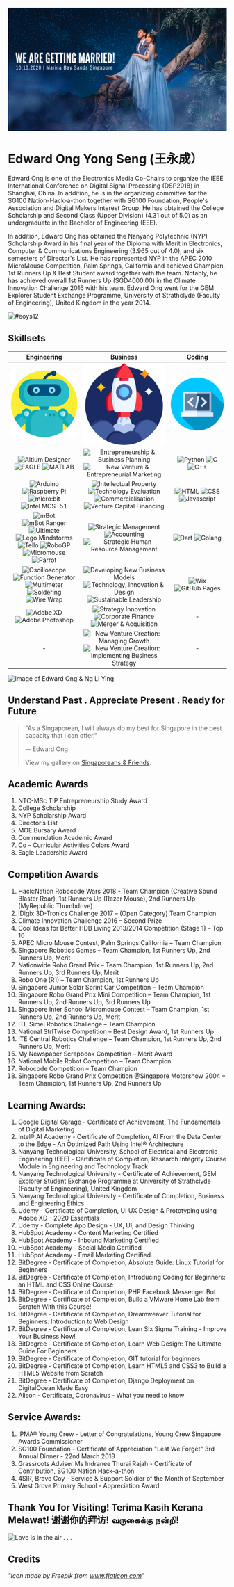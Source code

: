 ![Image of Edward Ong & Ng Li Ying](/images/cover03.png)

# Edward Ong Yong Seng (王永成）

Edward Ong is one of the Electronics Media Co-Chairs to organize the IEEE International Conference on Digital Signal Processing (DSP2018) in Shanghai, China. In addition, he is in the organizing committee for the SG100 Nation-Hack-a-thon together with SG100 Foundation, People's Association and Digital Makers Interest Group. He has obtained the College Scholarship and Second Class (Upper Division) (4.31 out of 5.0) as an undergraduate in the Bachelor of Engineering (EEE).

In addition, Edward Ong has obtained the Nanyang Polytechnic (NYP) Scholarship Award in his final year of the Diploma with Merit in Electronics, Computer & Communications Engineering (3.965 out of 4.0), and six semesters of Director's List. He has represented NYP in the APEC 2010 MicroMouse Competition, Palm Springs, California and achieved Champion, 1st Runners Up & Best Student award together with the team. Notably, he has achieved overall 1st Runners Up (SGD4000.00) in the Climate Innovation Challenge 2016 with his team. Edward Ong went for the GEM Explorer Student Exchange Programme, University of Strathclyde (Faculty of Engineering), United Kingdom in the year 2014.

![#eoys12](https://img.shields.io/badge/Hashtag-%23eoys12-yellow)

## Skillsets

Engineering                |  Business                 |  Coding
:-------------------------:|:-------------------------:|:-------------------------:
![Image of Engineering](/icons/1587565.png)  |  ![Image of Business](/icons/1055646.png)  |   ![Image of Coding](/icons/1005141.png)
![Altium Designer](https://img.shields.io/badge/-Altium%20Designer-brightgreen) ![EAGLE](https://img.shields.io/badge/-EAGLE-green) ![MATLAB](https://img.shields.io/badge/-MATLAB-red) | ![Entrepreneurship & Business Planning](https://img.shields.io/badge/-Entrepreneurship%20%26%20Business%20Planning-brightgreen) ![New Venture & Entrepreneurial Marketing](https://img.shields.io/badge/-New%20Venture%20%26%20Entrepreneurial%20Marketing-green) | ![Python](https://img.shields.io/badge/-Python-brightgreen) ![C](https://img.shields.io/badge/-C-green) ![C++](https://img.shields.io/badge/-C%2B%2B-yellowgreen)
![Arduino](https://img.shields.io/badge/-Arduino-yellowgreen) ![Raspberry Pi](https://img.shields.io/badge/-Raspberry%20Pi-yellow) ![micro:bit](https://img.shields.io/badge/-micro%3Abit-orange) ![Intel MCS-51](https://img.shields.io/badge/-Intel%20MCS--51-blue)| ![Intellectual Property](https://img.shields.io/badge/-Intellectual%20Property-yellowgreen) ![Technology Evaluation](https://img.shields.io/badge/-Technology%20Evaluation-blue) ![Commercialisation](https://img.shields.io/badge/-Commercialisation-lightgrey) ![Venture Capital Financing](https://img.shields.io/badge/-Venture%20Capital%20Financing-orange) | ![HTML](https://img.shields.io/badge/-HTML-red) ![CSS](https://img.shields.io/badge/-CSS-green) ![Javascript](https://img.shields.io/badge/-Javascript-yellow)
![mBot](https://img.shields.io/badge/-mBot-red) ![mBot Ranger](https://img.shields.io/badge/-mBot%20Ranger-lightgrey) ![Ultimate](https://img.shields.io/badge/-Ultimate-blue) ![Lego Mindstorms](https://img.shields.io/badge/-Lego%20Mindstorms-brightgreen) ![Tello](https://img.shields.io/badge/-Tello-green) ![RoboGP](https://img.shields.io/badge/-RoboGP-yellowgreen) ![Micromouse](https://img.shields.io/badge/-Micromouse-yellow) ![Parrot](https://img.shields.io/badge/-Parrot-orange)| ![Strategic Management](https://img.shields.io/badge/-Strategic%20Management-yellow) ![Accounting](https://img.shields.io/badge/-Accounting-red) ![Strategic Human Resource Management](https://img.shields.io/badge/-Strategic%20Human%20Resource%20Management-brightgreen)| ![Dart](https://img.shields.io/badge/-Dart-lightgrey)  ![Golang](https://img.shields.io/badge/-Golang-blue)
![Oscilloscope](https://img.shields.io/badge/-Oscilloscope-brightgreen) ![Function Generator](https://img.shields.io/badge/-Function%20Generator-green) ![Multimeter](https://img.shields.io/badge/-Multimeter-yellowgreen) ![Soldering](https://img.shields.io/badge/-Soldering-yellow) ![Wire Wrap](https://img.shields.io/badge/-Wire%20Wrap-orange)| ![Developing New Business Models](https://img.shields.io/badge/-Developing%20New%20Business%20Models-green) ![Technology, Innovation & Design](https://img.shields.io/badge/-Technology%2C%20Innovation%20%26%20Design-yellowgreen) ![Sustainable Leadership](https://img.shields.io/badge/-Sustainable%20Leadership-orange)| ![Wix](https://img.shields.io/badge/-Wix-brightgreen)  ![GitHub Pages](https://img.shields.io/badge/-GitHub%20Pages-green)
![Adobe XD](https://img.shields.io/badge/-Adobe%20XD-brightgreen) ![Adobe Photoshop](https://img.shields.io/badge/-Adobe%20Photoshop-green)| ![Strategy Innovation](https://img.shields.io/badge/-Strategy%20Innovation-red) ![Corporate Finance](https://img.shields.io/badge/-Corporate%20Finance-lightgrey) ![Merger & Acquisition](https://img.shields.io/badge/-Merger%20%26%20Acquisition-blue)| -
- | ![New Venture Creation: Managing Growth](https://img.shields.io/badge/-New%20Venture%20Creation:%20Managing%20Growth-brightgreen) ![New Venture Creation: Implementing Business Strategy](https://img.shields.io/badge/-New%20Venture%20Creation:%20Implementing%20Business%20Strategy-green) | -

![Image of Edward Ong & Ng Li Ying](/images/P003.jpg)

## Understand Past . Appreciate Present . Ready for Future

> "As a Singaporean, I will always do my best for Singapore in the best capacity that I can offer."
>
> -- Edward Ong
>
> View my gallery on [Singaporeans & Friends](https://eoys12.github.io/eoys12/singaporeans&friends.html).

## Academic Awards 

1. NTC-MSc TIP Entrepreneurship Study Award
2. College Scholarship
3. NYP Scholarship Award
4. Director’s List
5. MOE Bursary Award
6. Commendation Academic Award
7. Co – Curricular Activities Colors Award
8. Eagle Leadership Award

## Competition Awards 

1. Hack:Nation Robocode Wars 2018 - Team Champion (Creative Sound Blaster Roar), 1st Runners Up (Razer Mouse), 2nd Runners Up (MyRepublic Thumbdrive)
2. iDigix 3D-Tronics Challenge 2017 – (Open Category) Team Champion
3. Climate Innovation Challenge 2016 – Second Prize
4. Cool Ideas for Better HDB Living 2013/2014 Competition (Stage 1) – Top 10
5. APEC Micro Mouse Contest, Palm Springs California – Team Champion
6. Singapore Robotics Games – Team Champion, 1st Runners Up, 2nd Runners Up, Merit
7. Nationwide Robo Grand Prix – Team Champion, 1st Runners Up, 2nd Runners Up, 3rd Runners Up, Merit
8. Robo One (R1) – Team Champion, 1st Runners Up
9. Singapore Junior Solar Sprint Car Competition – Team Champion
10. Singapore Robo Grand Prix Mini Competition – Team Champion, 1st Runners Up, 2nd Runners Up, 3rd Runners Up
11. Singapore Inter School Micromouse Contest – Team Champion, 1st Runners Up, 2nd Runners Up, Merit
12. ITE Simei Robotics Challenge – Team Champion
13. National StrITwise Competition – Best Design Award, 1st Runners Up
14. ITE Central Robotics Challenge – Team Champion, 1st Runners Up, 2nd Runners Up, Merit
15. My Newspaper Scrapbook Competition – Merit Award
16. National Mobile Robot Competition – Team Champion
17. Robocode Competition – Team Champion
18. Singapore Robo Grand Prix Competition @Singapore Motorshow 2004 – Team Champion, 1st Runners Up, 2nd Runners Up

## Learning Awards:

1. Google Digital Garage - Certificate of Achievement, The Fundamentals of Digital Marketing
2. Intel® AI Academy - Certificate of Completion, AI From the Data Center to the Edge - An Optimized Path Using Intel® Architecture
3. Nanyang Technological University, School of Electrical and Electronic Engineering (EEE) - Certificate of Completion, Research Integrity Course Module in Engineering and Technology Track
4. Nanyang Technological University - Certificate of Achievement, GEM Explorer Student Exchange Programme at University of Strathclyde (Faculty of Engineering), United Kingdom
5. Nanyang Technological University - Certificate of Completion, Business and Engineering Ethics
6. Udemy - Certificate of Completion, UI UX Design & Prototyping using Adobe XD - 2020 Essentials
7. Udemy - Complete App Design - UX, UI, and Design Thinking
8. HubSpot Academy - Content Marketing Certified 
9. HubSpot Academy - Inbound Marketing Certified
10. HubSpot Academy - Social Media Certified
11. HubSpot Academy - Email Marketing Certified  
12. BitDegree - Certificate of Completion, Absolute Guide: Linux Tutorial for Beginners
13. BitDegree - Certificate of Completion, Introducing Coding for Beginners: an HTML and CSS Online Course
14. BitDegree - Certificate of Completion, PHP Facebook Messenger Bot
15. BitDegree - Certificate of Completion, Build a VMware Home Lab from Scratch With this Course!
16. BitDegree - Certificate of Completion, Dreamweaver Tutorial for Beginners: Introduction to Web Design
17. BitDegree - Certificate of Completion, Lean Six Sigma Training - Improve Your Business Now!
18. BitDegree - Certificate of Completion, Learn Web Design: The Ultimate Guide For Beginners
19. BitDegree - Certificate of Completion, GIT tutorial for beginners
20. BitDegree - Certificate of Completion, Learn HTML5 and CSS3 to Build a HTML5 Website from Scratch
21. BitDegree - Certificate of Completion, Django Deployment on DigitalOcean Made Easy
22. Alison - Certificate, Coronavirus - What you need to know

## Service Awards:

1. IPMA® Young Crew - Letter of Congratulations, Young Crew Singapore Awards Commissioner
2. SG100 Foundation - Certificate of Appreciation "Lest We Forget" 3rd Annual Dinner - 22nd March 2018
3. Grassroots Adviser Ms Indranee Thurai Rajah - Certificate of Contribution, SG100 Nation Hack-a-thon
4. 4SIR, Bravo Coy - Service & Support Soldier of the Month of September
5. West Grove Primary School - Appreciation Award 

## Thank You for Visiting! Terima Kasih Kerana Melawat! 谢谢你的拜访! வருகைக்கு நன்றி!

![Love is in the air . . .](https://media.giphy.com/media/dva7aK2FEjNwkft9PB/giphy.gif)

## Credits

*"Icon made by Freepik from www.flaticon.com"*
